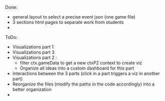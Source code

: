 Done:

- general layout to select a precise event json (one game file)
- 3 sections html pages to separate work from students
-

ToDo:

- Visualizations part 1
- Visualizations part 3
- Visualizations part 2 :
  - filter ctx.gameData to get a new ctxP2 context to create viz
  - Organize all ideas into a custom dashboard for this part
- Interactions between the 3 parts (click in a part triggers a viz in another part)
- Reorganize the files (modify the paths in the code accordingly) into a better organization
-
